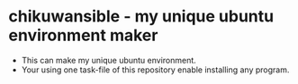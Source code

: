 # chikuwansible - my unique ubuntu environment maker

* This can make my unique ubuntu environment.
* Your using one task-file of this repository enable installing any program.
